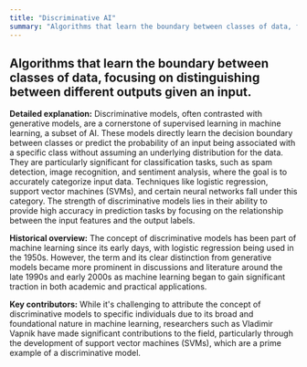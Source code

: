 ```yaml
---
title: "Discriminative AI"
summary: "Algorithms that learn the boundary between classes of data, focusing on distinguishing between different outputs given an input."
---
```


## Algorithms that learn the boundary between classes of data, focusing on distinguishing between different outputs given an input.

**Detailed explanation:** Discriminative models, often contrasted with generative models, are a cornerstone of supervised learning in machine learning, a subset of AI. These models directly learn the decision boundary between classes or predict the probability of an input being associated with a specific class without assuming an underlying distribution for the data. They are particularly significant for classification tasks, such as spam detection, image recognition, and sentiment analysis, where the goal is to accurately categorize input data. Techniques like logistic regression, support vector machines (SVMs), and certain neural networks fall under this category. The strength of discriminative models lies in their ability to provide high accuracy in prediction tasks by focusing on the relationship between the input features and the output labels.

**Historical overview:** The concept of discriminative models has been part of machine learning since its early days, with logistic regression being used in the 1950s. However, the term and its clear distinction from generative models became more prominent in discussions and literature around the late 1990s and early 2000s as machine learning began to gain significant traction in both academic and practical applications.

**Key contributors:** While it's challenging to attribute the concept of discriminative models to specific individuals due to its broad and foundational nature in machine learning, researchers such as Vladimir Vapnik have made significant contributions to the field, particularly through the development of support vector machines (SVMs), which are a prime example of a discriminative model.

